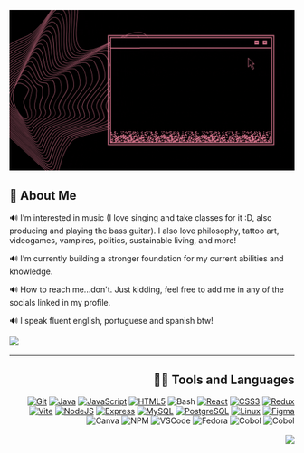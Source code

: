 ![](https://raw.githubusercontent.com/Edu0ff/Edu0ff/main/Banner%20animated.gif)

<h2>🩷 About Me</h2>

<p>🔊 I’m interested in music (I love singing and take classes for it :D, also producing and playing the bass guitar). I also love philosophy, tattoo art, videogames, vampires, politics, sustainable living, and more!</p>
<p>🔊 I’m currently building a stronger foundation for my current abilities and knowledge.</p>
<p>🔊 How to reach me...don't. Just kidding, feel free to add me in any of the socials linked in my profile.</p>  
<p>🔊 I speak fluent english, portuguese and spanish btw!</p>

<div align="left">
<img src="https://readme-spotify-now-playing-gamma.vercel.app/spotify"/>
</div>  

***

<h2 align="right">👩‍💻 Tools and Languages</h2>
<div align="right">
  <a href="https://git-scm.com/" target="_blank" rel="noreferrer"><img src="https://raw.githubusercontent.com/danielcranney/readme-generator/main/public/icons/skills/git-colored.svg" width="36" height="36" alt="Git" /></a>
  <a href="https://www.oracle.com/java/" target="_blank" rel="noreferrer"><img src="https://raw.githubusercontent.com/danielcranney/readme-generator/main/public/icons/skills/java-colored.svg" width="36" height="36" alt="Java" /></a>
  <a href="https://developer.mozilla.org/en-US/docs/Web/JavaScript" target="_blank" rel="noreferrer"><img src="https://raw.githubusercontent.com/danielcranney/readme-generator/main/public/icons/skills/javascript-colored.svg" width="36" height="36" alt="JavaScript" /></a>
  <a href="https://developer.mozilla.org/en-US/docs/Glossary/HTML5" target="_blank" rel="noreferrer"><img src="https://raw.githubusercontent.com/danielcranney/readme-generator/main/public/icons/skills/html5-colored.svg" width="36" height="36" alt="HTML5" /></a>
  <a><img src="https://cdn.jsdelivr.net/gh/devicons/devicon/icons/bash/bash-original.svg" width="36" height="36" alt="Bash"/></a>
  <a href="https://reactjs.org/" target="_blank" rel="noreferrer"><img src="https://raw.githubusercontent.com/danielcranney/readme-generator/main/public/icons/skills/react-colored.svg" width="36" height="36" alt="React" /></a>
  <a href="https://www.w3.org/TR/CSS/#css" target="_blank" rel="noreferrer"><img src="https://raw.githubusercontent.com/danielcranney/readme-generator/main/public/icons/skills/css3-colored.svg" width="36" height="36" alt="CSS3" /></a>
  <a href="https://redux.js.org/" target="_blank" rel="noreferrer"><img src="https://raw.githubusercontent.com/danielcranney/readme-generator/main/public/icons/skills/redux-colored.svg" width="36" height="36" alt="Redux" /></a>
  <a href="https://vitejs.dev/" target="_blank" rel="noreferrer"><img src="https://raw.githubusercontent.com/danielcranney/readme-generator/main/public/icons/skills/vite-colored.svg" width="36" height="36" alt="Vite" /></a>
  <a href="https://nodejs.org/en/" target="_blank" rel="noreferrer"><img src="https://raw.githubusercontent.com/danielcranney/readme-generator/main/public/icons/skills/nodejs-colored.svg" width="36" height="36" alt="NodeJS" /></a>
  <a href="https://expressjs.com/" target="_blank" rel="noreferrer"><img src="https://upload.wikimedia.org/wikipedia/commons/thumb/b/bf/Status_iucn_EX_icon_blank.svg/2048px-Status_iucn_EX_icon_blank.svg.png" width="36" height="36" alt="Express" /></a>
  <a href="https://www.mysql.com/" target="_blank" rel="noreferrer"><img src="https://raw.githubusercontent.com/danielcranney/readme-generator/main/public/icons/skills/mysql-colored.svg" width="36" height="36" alt="MySQL" /></a>
  <a href="https://www.postgresql.org/" target="_blank" rel="noreferrer"><img src="https://raw.githubusercontent.com/danielcranney/readme-generator/main/public/icons/skills/postgresql-colored.svg" width="36" height="36" alt="PostgreSQL" /></a>
  <a href="https://www.linux.org" target="_blank" rel="noreferrer"><img src="https://raw.githubusercontent.com/danielcranney/readme-generator/main/public/icons/skills/linux-colored.svg" width="36" height="36" alt="Linux" /></a>
  <a href="https://www.figma.com/" target="_blank" rel="noreferrer"><img src="https://raw.githubusercontent.com/danielcranney/readme-generator/main/public/icons/skills/figma-colored.svg" width="36" height="36" alt="Figma" /></a>
  <a><img src="https://cdn.jsdelivr.net/gh/devicons/devicon/icons/canva/canva-original.svg" width="36" height="36" alt="Canva"/></a>
  <a><img src="https://cdn.jsdelivr.net/gh/devicons/devicon/icons/npm/npm-original-wordmark.svg" width="36" height="36" alt="NPM"/></a>
  <a><img src="https://cdn.jsdelivr.net/gh/devicons/devicon/icons/visualstudio/visualstudio-plain.svg" width="36" height="36" alt="VSCode"/></a>
  <a><img src="https://cdn.jsdelivr.net/gh/devicons/devicon/icons/fedora/fedora-plain.svg" width="36" height="36" alt="Fedora"/></a>
  <a><img src="https://static-00.iconduck.com/assets.00/file-type-cobol-icon-2048x1753-5yvlgc33.png" width="36" height="36" alt="Cobol" /></a>
  <a><img src="https://mariadb.com/wp-content/uploads/2019/11/mariadb-logo-vert_blue-transparent-600x489.png" width="36" height="36" alt="Cobol" /></a>
</div>  
<br>
<div align="right">
<img src="https://github-readme-stats.vercel.app/api/top-langs/?username=Edu0ff&layout=compact&theme=dracula"/>
</div>

<!---
Edu0ff/Edu0ff is a ✨ special ✨ repository because its `README.md` (this file) appears on your GitHub profile.
You can click the Preview link to take a look at your changes.
--->

